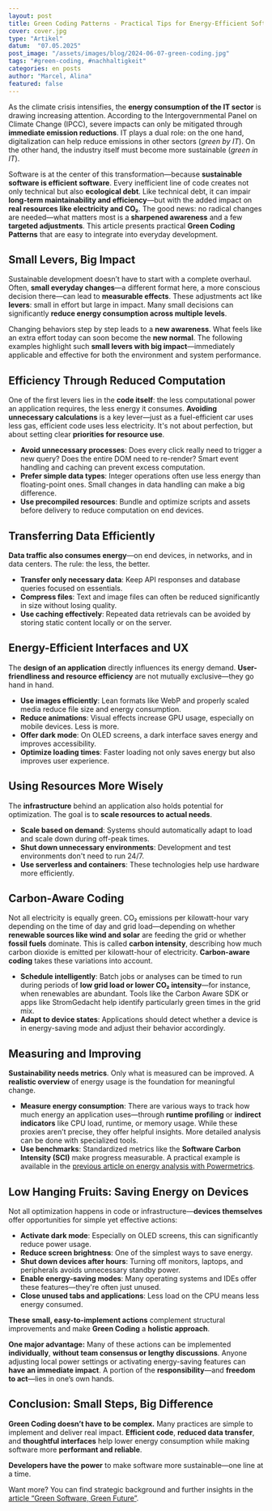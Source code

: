 ```yaml
---
layout: post
title: Green Coding Patterns - Practical Tips for Energy-Efficient Software
cover: cover.jpg
type: "Artikel"
datum:  "07.05.2025"
post_image: "/assets/images/blog/2024-06-07-green-coding.jpg"
tags: "#green-coding, #nachhaltigkeit"
categories: en posts
author: "Marcel, Alina"
featured: false
---
```


As the climate crisis intensifies, the **energy consumption of the IT sector** is drawing increasing attention. According to the Intergovernmental Panel on Climate Change (IPCC), severe impacts can only be mitigated through **immediate emission reductions**. IT plays a dual role: on the one hand, digitalization can help reduce emissions in other sectors (*green by IT*). On the other hand, the industry itself must become more sustainable (*green in IT*).

Software is at the center of this transformation—because **sustainable software is efficient software**. Every inefficient line of code creates not only technical but also **ecological debt**. Like technical debt, it can impair **long-term maintainability and efficiency**—but with the added impact on **real resources like electricity and CO₂**. The good news: no radical changes are needed—what matters most is a **sharpened awareness** and a few **targeted adjustments**. This article presents practical **Green Coding Patterns** that are easy to integrate into everyday development.

## Small Levers, Big Impact

Sustainable development doesn’t have to start with a complete overhaul. Often, **small everyday changes**—a different format here, a more conscious decision there—can lead to **measurable effects**. These adjustments act like **levers**: small in effort but large in impact. Many small decisions can significantly **reduce energy consumption across multiple levels**.

Changing behaviors step by step leads to a **new awareness**. What feels like an extra effort today can soon become the **new normal**. The following examples highlight such **small levers with big impact**—immediately applicable and effective for both the environment and system performance.

## Efficiency Through Reduced Computation

One of the first levers lies in the **code itself**: the less computational power an application requires, the less energy it consumes. **Avoiding unnecessary calculations** is a key lever—just as a fuel-efficient car uses less gas, efficient code uses less electricity. It's not about perfection, but about setting clear **priorities for resource use**.

* **Avoid unnecessary processes**: Does every click really need to trigger a new query? Does the entire DOM need to re-render? Smart event handling and caching can prevent excess computation.
* **Prefer simple data types**: Integer operations often use less energy than floating-point ones. Small changes in data handling can make a big difference.
* **Use precompiled resources**: Bundle and optimize scripts and assets before delivery to reduce computation on end devices.

## Transferring Data Efficiently

**Data traffic also consumes energy**—on end devices, in networks, and in data centers. The rule: the less, the better.

* **Transfer only necessary data**: Keep API responses and database queries focused on essentials.
* **Compress files**: Text and image files can often be reduced significantly in size without losing quality.
* **Use caching effectively**: Repeated data retrievals can be avoided by storing static content locally or on the server.

## Energy-Efficient Interfaces and UX

The **design of an application** directly influences its energy demand. **User-friendliness and resource efficiency** are not mutually exclusive—they go hand in hand.

* **Use images efficiently**: Lean formats like WebP and properly scaled media reduce file size and energy consumption.
* **Reduce animations**: Visual effects increase GPU usage, especially on mobile devices. Less is more.
* **Offer dark mode**: On OLED screens, a dark interface saves energy and improves accessibility.
* **Optimize loading times**: Faster loading not only saves energy but also improves user experience.

## Using Resources More Wisely

The **infrastructure** behind an application also holds potential for optimization. The goal is to **scale resources to actual needs**.

* **Scale based on demand**: Systems should automatically adapt to load and scale down during off-peak times.
* **Shut down unnecessary environments**: Development and test environments don't need to run 24/7.
* **Use serverless and containers**: These technologies help use hardware more efficiently.

## Carbon-Aware Coding

Not all electricity is equally green. CO₂ emissions per kilowatt-hour vary depending on the time of day and grid load—depending on whether **renewable sources like wind and solar** are feeding the grid or whether **fossil fuels** dominate. This is called **carbon intensity**, describing how much carbon dioxide is emitted per kilowatt-hour of electricity. **Carbon-aware coding** takes these variations into account.

* **Schedule intelligently**: Batch jobs or analyses can be timed to run during periods of **low grid load or lower CO₂ intensity**—for instance, when renewables are abundant. Tools like the Carbon Aware SDK or apps like StromGedacht help identify particularly green times in the grid mix.
* **Adapt to device states**: Applications should detect whether a device is in energy-saving mode and adjust their behavior accordingly.

## Measuring and Improving

**Sustainability needs metrics**. Only what is measured can be improved. A **realistic overview** of energy usage is the foundation for meaningful change.

* **Measure energy consumption**: There are various ways to track how much energy an application uses—through **runtime profiling** or **indirect indicators** like CPU load, runtime, or memory usage. While these proxies aren’t precise, they offer helpful insights. More detailed analysis can be done with specialized tools.
* **Use benchmarks**: Standardized metrics like the **Software Carbon Intensity (SCI)** make progress measurable. A practical example is available in the [previous article on energy analysis with Powermetrics](https://mehrwert.tech/en/powermetrics).

## Low Hanging Fruits: Saving Energy on Devices

Not all optimization happens in code or infrastructure—**devices themselves** offer opportunities for simple yet effective actions:

* **Activate dark mode**: Especially on OLED screens, this can significantly reduce power usage.
* **Reduce screen brightness**: One of the simplest ways to save energy.
* **Shut down devices after hours**: Turning off monitors, laptops, and peripherals avoids unnecessary standby power.
* **Enable energy-saving modes**: Many operating systems and IDEs offer these features—they're often just unused.
* **Close unused tabs and applications**: Less load on the CPU means less energy consumed.

**These small, easy-to-implement actions** complement structural improvements and make **Green Coding** a **holistic approach**.

**One major advantage:** Many of these actions can be implemented **individually**, **without team consensus or lengthy discussions**. Anyone adjusting local power settings or activating energy-saving features can **have an immediate impact**. A portion of the **responsibility**—and **freedom to act**—lies in one’s own hands.

## Conclusion: Small Steps, Big Difference

**Green Coding doesn’t have to be complex.** Many practices are simple to implement and deliver real impact. **Efficient code**, **reduced data transfer**, and **thoughtful interfaces** help lower energy consumption while making software more **performant and reliable**.

**Developers have the power** to make software more sustainable—one line at a time.

Want more? You can find strategic background and further insights in the [article “Green Software, Green Future”](https://mehrwert.tech/en/green-coding).
